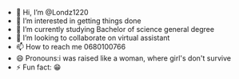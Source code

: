 - 👋 Hi, I’m @Londz1220
- 👀 I’m interested in getting things done
- 🌱 I’m currently studying Bachelor of science general degree
- 💞️ I’m looking to collaborate on virtual assistant 
- 📫 How to reach me 0680100766
- 😄 Pronouns:i was raised like a woman, where girl's don't survive 
- ⚡ Fun fact: 😁 

<!---
Londz1220/Londz1220 is a ✨ special ✨ repository because im a rare breed.
